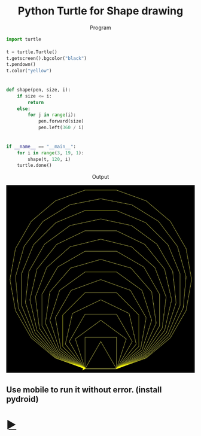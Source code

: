 <h1 align=center>Python Turtle for Shape drawing </h1>

<p align=center> Program </p>

```python
import turtle

t = turtle.Turtle()
t.getscreen().bgcolor("black")
t.pendown()
t.color("yellow")


def shape(pen, size, i):
    if size <= i:
        return
    else:
        for j in range(i):
            pen.forward(size)
            pen.left(360 / i)


if __name__ == "__main__":
    for i in range(3, 19, 1):
        shape(t, 120, i)
    turtle.done()
```
<p align=center> Output </p>

![](output.png)
## Use mobile to run it without error. (install pydroid)
# [►](https://play.google.com/store/apps/details?id=ru.iiec.pydroid3)
